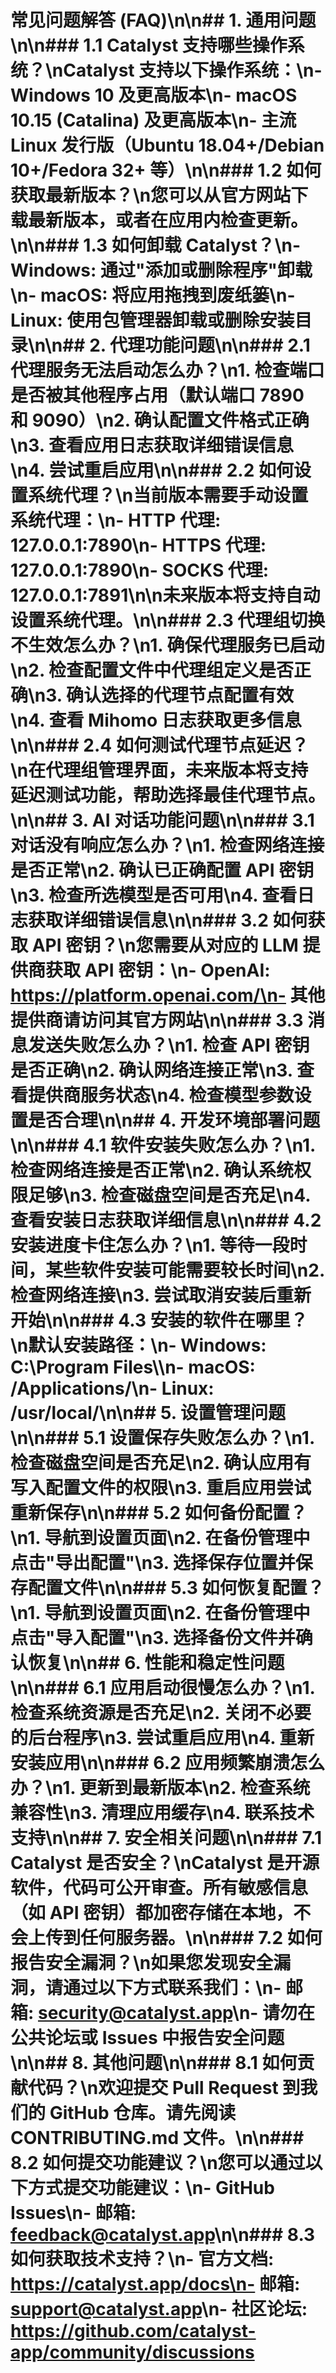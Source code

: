 # 常见问题解答 (FAQ)\n\n## 1. 通用问题\n\n### 1.1 Catalyst 支持哪些操作系统？\nCatalyst 支持以下操作系统：\n- Windows 10 及更高版本\n- macOS 10.15 (Catalina) 及更高版本\n- 主流 Linux 发行版（Ubuntu 18.04+/Debian 10+/Fedora 32+ 等）\n\n### 1.2 如何获取最新版本？\n您可以从官方网站下载最新版本，或者在应用内检查更新。\n\n### 1.3 如何卸载 Catalyst？\n- Windows: 通过\"添加或删除程序\"卸载\n- macOS: 将应用拖拽到废纸篓\n- Linux: 使用包管理器卸载或删除安装目录\n\n## 2. 代理功能问题\n\n### 2.1 代理服务无法启动怎么办？\n1. 检查端口是否被其他程序占用（默认端口 7890 和 9090）\n2. 确认配置文件格式正确\n3. 查看应用日志获取详细错误信息\n4. 尝试重启应用\n\n### 2.2 如何设置系统代理？\n当前版本需要手动设置系统代理：\n- HTTP 代理: 127.0.0.1:7890\n- HTTPS 代理: 127.0.0.1:7890\n- SOCKS 代理: 127.0.0.1:7891\n\n未来版本将支持自动设置系统代理。\n\n### 2.3 代理组切换不生效怎么办？\n1. 确保代理服务已启动\n2. 检查配置文件中代理组定义是否正确\n3. 确认选择的代理节点配置有效\n4. 查看 Mihomo 日志获取更多信息\n\n### 2.4 如何测试代理节点延迟？\n在代理组管理界面，未来版本将支持延迟测试功能，帮助选择最佳代理节点。\n\n## 3. AI 对话功能问题\n\n### 3.1 对话没有响应怎么办？\n1. 检查网络连接是否正常\n2. 确认已正确配置 API 密钥\n3. 检查所选模型是否可用\n4. 查看日志获取详细错误信息\n\n### 3.2 如何获取 API 密钥？\n您需要从对应的 LLM 提供商获取 API 密钥：\n- OpenAI: https://platform.openai.com/\n- 其他提供商请访问其官方网站\n\n### 3.3 消息发送失败怎么办？\n1. 检查 API 密钥是否正确\n2. 确认网络连接正常\n3. 查看提供商服务状态\n4. 检查模型参数设置是否合理\n\n## 4. 开发环境部署问题\n\n### 4.1 软件安装失败怎么办？\n1. 检查网络连接是否正常\n2. 确认系统权限足够\n3. 检查磁盘空间是否充足\n4. 查看安装日志获取详细信息\n\n### 4.2 安装进度卡住怎么办？\n1. 等待一段时间，某些软件安装可能需要较长时间\n2. 检查网络连接\n3. 尝试取消安装后重新开始\n\n### 4.3 安装的软件在哪里？\n默认安装路径：\n- Windows: C:\\Program Files\\\n- macOS: /Applications/\n- Linux: /usr/local/\n\n## 5. 设置管理问题\n\n### 5.1 设置保存失败怎么办？\n1. 检查磁盘空间是否充足\n2. 确认应用有写入配置文件的权限\n3. 重启应用尝试重新保存\n\n### 5.2 如何备份配置？\n1. 导航到设置页面\n2. 在备份管理中点击\"导出配置\"\n3. 选择保存位置并保存配置文件\n\n### 5.3 如何恢复配置？\n1. 导航到设置页面\n2. 在备份管理中点击\"导入配置\"\n3. 选择备份文件并确认恢复\n\n## 6. 性能和稳定性问题\n\n### 6.1 应用启动很慢怎么办？\n1. 检查系统资源是否充足\n2. 关闭不必要的后台程序\n3. 尝试重启应用\n4. 重新安装应用\n\n### 6.2 应用频繁崩溃怎么办？\n1. 更新到最新版本\n2. 检查系统兼容性\n3. 清理应用缓存\n4. 联系技术支持\n\n## 7. 安全相关问题\n\n### 7.1 Catalyst 是否安全？\nCatalyst 是开源软件，代码可公开审查。所有敏感信息（如 API 密钥）都加密存储在本地，不会上传到任何服务器。\n\n### 7.2 如何报告安全漏洞？\n如果您发现安全漏洞，请通过以下方式联系我们：\n- 邮箱: security@catalyst.app\n- 请勿在公共论坛或 Issues 中报告安全问题\n\n## 8. 其他问题\n\n### 8.1 如何贡献代码？\n欢迎提交 Pull Request 到我们的 GitHub 仓库。请先阅读 CONTRIBUTING.md 文件。\n\n### 8.2 如何提交功能建议？\n您可以通过以下方式提交功能建议：\n- GitHub Issues\n- 邮箱: feedback@catalyst.app\n\n### 8.3 如何获取技术支持？\n- 官方文档: https://catalyst.app/docs\n- 邮箱: support@catalyst.app\n- 社区论坛: https://github.com/catalyst-app/community/discussions